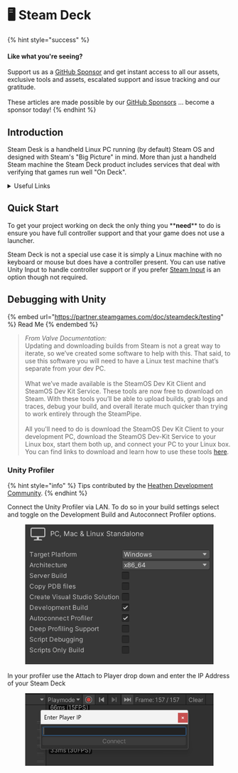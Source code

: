 # 🖥️ Steam Deck

{% hint style="success" %}
#### Like what you're seeing?

Support us as a [GitHub Sponsor](../../../become-a-sponsor/) and get instant access to all our assets, exclusive tools and assets, escalated support and issue tracking and our gratitude.\
\
These articles are made possible by our [GitHub Sponsors](../../../become-a-sponsor/) ... become a sponsor today!
{% endhint %}

## Introduction

Steam Desk is a handheld Linux PC running (by default) Steam OS and designed with Steam's "Big Picture" in mind. More than just a handheld Steam machine the Steam Deck product includes services that deal with verifying that games run well "On Deck".&#x20;

<details>

<summary>Useful Links</summary>

* Store Page\
  [https://store.steampowered.com/steamdeck](https://store.steampowered.com/steamdeck)
* Feature Documentaiton\
  [https://partner.steamgames.com/doc/steamdeck](https://partner.steamgames.com/doc/steamdeck)
* Compatability Checklist\
  [https://partner.steamgames.com/doc/steamdeck/compat#DeckCompatibilityChecklist](https://partner.steamgames.com/doc/steamdeck/compat#DeckCompatibilityChecklist)

</details>

## Quick Start

To get your project working on deck the only thing you \*\***need**\*\* to do is ensure you have full controller support and that your game does not use a launcher.

Steam Deck is not a special use case it is simply a Linux machine with no keyboard or mouse but does have a controller present. You can use native Unity Input to handle controller support or if you prefer [Steam Input](broken-reference) is an option though not required.

## Debugging with Unity

{% embed url="https://partner.steamgames.com/doc/steamdeck/testing" %}
Read Me
{% endembed %}

> _From Valve Documentation:_\
> Updating and downloading builds from Steam is not a great way to iterate, so we’ve created some software to help with this. That said, to use this software you will need to have a Linux test machine that’s separate from your dev PC.\
> \
> What we’ve made available is the SteamOS Dev Kit Client and SteamOS Dev Kit Service. These tools are now free to download on Steam. With these tools you’ll be able to upload builds, grab logs and traces, debug your build, and overall iterate much quicker than trying to work entirely through the SteamPipe.\
> \
> All you'll need to do is download the SteamOS Dev Kit Client to your development PC, download the SteamOS Dev-Kit Service to your Linux box, start them both up, and connect your PC to your Linux box. You can find links to download and learn how to use these tools [here](https://partner.steamgames.com/doc/steamdeck/loadgames).

### Unity Profiler

{% hint style="info" %}
Tips contributed by the [Heathen Development Community](https://discord.gg/6X3xrRc).
{% endhint %}

Connect the Unity Profiler via LAN. To do so in your build settings select and toggle on the Development Build and Autoconnect Profiler options.

<figure><img src="../../../.gitbook/assets/image (4) (1) (3).png" alt=""><figcaption></figcaption></figure>

In your profiler use the Attach to Player drop down and enter the IP Address of your Steam Deck

<figure><img src="../../../.gitbook/assets/image (9) (2).png" alt=""><figcaption></figcaption></figure>
